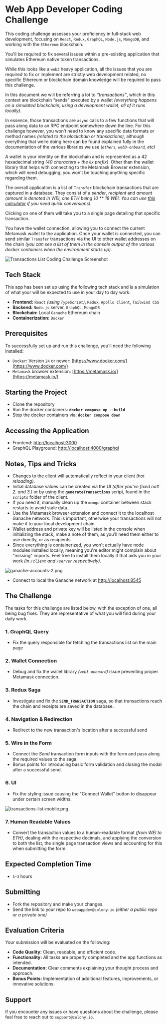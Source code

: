# Web App Developer Coding Challenge

This coding challenge assesses your proficiency in full-stack web development, focusing on `React`, `Redux`, `GraphQL`, `Node.js`, `MongoDB`, and working with the `Ethereum` blockchain.

You'll be required to fix several issues within a pre-existing application that simulates Ethereum native token transactions.

While this looks like a `web3` heavy application, all the issues that you are required to fix or implement are strictly web development related, no specific Ethereum or blockchain domain knowledge will be required to pass this challenge.

In this document we will be referring a lot to *“transactions”*, which in this context are blockchain “sends” executed by a wallet *(everything happens on a simulated blockchain, using a development wallet, all of it runs locally)*.

In essence, those transactions are `async` calls to a few functions that will pass along data to an RPC endpoint somewhere down the line. For this challenge however, you won’t need to know any specific data formats or method names *(related to the blockchain or transactions)*, although everything that we’re doing here can be found explained fully in the documentation of the various libraries we use *(`ethers`, `web3-onboard`, etc)*

A wallet is your identity on the blockchain and is represented as a 42 hexadecimal string *(40 characters + the `0x` prefix)*. Other than the wallet library that helps with connecting to the Metamask Browser extension, which will need debugging, you won’t be touching anything specific regarding them.

The overall application is a list of `Transfer` blockchain transactions that are captured in a database. They consist of a *sender*, *recipient* and *amount* *(amount is denoted in WEI, one ETH being 10 ** 18 WEI. You can use [this calculator](https://eth-converter.com/) if you need quick conversions).*

Clicking on one of them will take you to a single page detailing that specific transaction.

You have the wallet connection, allowing you to connect the current Metamask wallet to the application. Once your wallet is connected, you can send similar `Transfer` transactions via the UI to other wallet addresses on the chain *(you can see a list of them in the console output of the various docker containers when the environment starts up).*

![Transactions List Coding Challenge Screenshot](/assets/screenshot-transactions-list-3.png)

## Tech Stack

This app has been set up using the following tech stack and is a simulation of what your will be expected to use in your day to day work:

- **Frontend:** `React` *(using `TypeScript`)*, `Redux`, `Apollo Client`, `Tailwind CSS`
- **Backend:** `Node.js` server, `GraphQL`, `MongoDB`
- **Blockchain:** Local `Ganache` Ethereum chain
- **Containerization:** `Docker`

## Prerequisites

To successfully set up and run this challenge, you'll need the following installed:

- `Docker`: Version `24` or newer: [https://www.docker.com/](https://www.docker.com/)
- `Metamask` browser extension: [https://metamask.io/](https://metamask.io/)

## Starting the Project

- Clone the repository
- Run the docker containers: **`docker compose up --build`**
- Stop the docker containers via: **`docker compose down`**

## Accessing the Application

- Frontend: [http://localhost:3000](http://localhost:3000)
- GraphQL Playground: [http://localhost:4000/graphql](http://localhost:4000/graphql)

## Notes, Tips and Tricks

- Changes to the client will automatically reflect in your client *(hot reloading)*.
- Initial database values can be created via the UI *(after you’ve fixed no# 2. and 3.)* or by using the **`generateTransactions`** script, found in the `scripts` folder of the client.
- If you need it, manually clean up the `mongo` container between stack restarts to avoid stale data.
- Use the Metamask browser extension and connect it to the localhost Ganache network. This is important, otherwise your transactions will not make it to your local development chain.
- Wallet address and private key will be listed in the console when initializing the stack, make a note of them, as you’ll need them either to use directly, or as recipients.
- Since everything is containerized, you won't actually have node modules installed locally, meaning you're editor might complain about "missing" imports. Feel free to install them locally if that aids you in your work _(in `/client` and `/server` respectively)_.

![ganache-accounts-2.png](/assets/ganache-accounts-2.png)

- Connect to local the Ganache network at [http://localhost:8545](http://localhost:8545)

## The Challenge

The tasks for this challenge are listed below, with the exception of one, all being bug fixes. They are representative of what you will find during your daily work.

### 1. GraphQL Query

- Fix the query responsible for fetching the transactions list on the main page

### 2. Wallet Connection

- Debug and fix the wallet library *(`web3-onboard`)* issue preventing proper Metamask connection.

### 3. Redux Saga

- Investigate and fix the **`SEND_TRANSACTION`** saga, so that transactions reach the chain and receipts are saved in the database.

### 4. Navigation & Redirection

- Redirect to the new transaction's location after a successful send

### 5. Wire in the Form

- Connect the *Send* transaction form inputs with the form and pass along the required values to the saga.
- Bonus points for introducing basic form validation and closing the modal after a successful send.

### 6. UI

- Fix the styling issue causing the "Connect Wallet" button to disappear under certain screen widths.

![transactions-list-mobile.png](/assets/transactions-list-mobile.png)


### 7. Human Readable Values

- Convert the transaction values to a human-readable format *(from WEI to ETH)*, dealing with the respective decimals, and applying the conversion to both the list, the single page transaction views and accounting for this when submitting the form.

## Expected Completion Time

- `1`-`3` hours

## Submitting

- Fork the repository and make your changes.
- Send the link to your repo to `webappdev@colony.io` _(either a public repo or a private one)_

## **Evaluation Criteria**

Your submission will be evaluated on the following:

- **Code Quality:** Clean, readable, and efficient code.
- **Functionality:** All tasks are properly completed and the app functions as intended.
- **Documentation:** Clear comments explaining your thought process and approach.
- **Bonus Points:** Implementation of additional features, improvements, or innovative solutions.

## **Support**

If you encounter any issues or have questions about the challenge, please feel free to reach out to `support@colony.io`.
